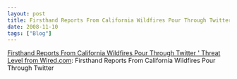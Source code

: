 ```yaml
---
layout: post
title: Firsthand Reports From California Wildfires Pour Through Twitter  | Threat Level from Wired.com
date: 2008-11-10
tags: ["Blog"]
---
```


[Firsthand Reports From California Wildfires Pour Through Twitter  ' Threat Level from Wired.com](http://blog.wired.com/27bstroke6/2007/10/firsthand-repor.html): Firsthand Reports From California Wildfires Pour Through Twitter